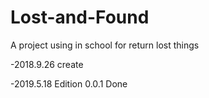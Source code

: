 # Lost-and-Found
A project using in school for return lost things

-2018.9.26 create

-2019.5.18 Edition 0.0.1 Done

